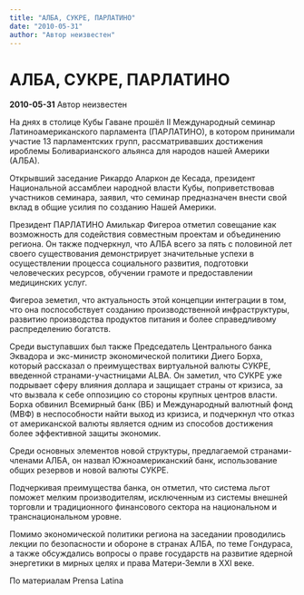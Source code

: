 ```yaml
---
title: "АЛБА, СУКРЕ, ПАРЛАТИНО"
date: "2010-05-31"
author: "Автор неизвестен"
---
```


# АЛБА, СУКРЕ, ПАРЛАТИНО

**2010-05-31** Автор неизвестен

На днях в столице Кубы Гаване прошёл II Международный семинар Латиноамериканского парламента (ПАРЛАТИНО), в котором принимали участие 13 парламентских групп, рассматривавших достижения ироблемы Боливарианского альянса для народов нашей Америки (АЛБА).

Открывший заседание Рикардо Аларкон де Кесада, президент Национальной ассамблеи народной власти Кубы, поприветствовав участников семинара, заявил, что семинар предназначен внести свой вклад в общие усилия по созданию Нашей Америки.

Президент ПАРЛАТИНО Амилькар Фигероа отметил совещание как возможность для содействия совместным проектам и объединению региона. Он также подчеркнул, что АЛБА всего за пять с половиной лет своего существования демонстрирует значительные успехи в осуществлении процесса социального развития, подготовки человеческих ресурсов, обучении грамоте и предоставлении медицинских услуг.

Фигероа земетил, что актуальность этой концепции интеграции в том, что она поспособствует созданию производственной инфраструктуры, развитию производства продуктов питания и более справедливому распределению богатств.

Среди выступавших был также Председатель Центрального банка Эквадора и экс-министр экономической политики Диего Борха, который рассказал о преимуществах виртуальной валюты СУКРЕ, введенной странами-участницами ALBA. Он заметил, что СУКРЕ уже подрывает сферу влияния доллара и защищает страны от кризиса, за что вызвала к себе оппозицию со стороны крупных центров власти. Борха обвинил Всемирный банк (ВБ) и Международный валютный фонд (МВФ) в неспособности найти выход из кризиса, и подчеркнул что отказ от американской валюты является одним из способов достижения более эффективной защиты экономик.

Среди основных элементов новой структуры, предлагаемой странами-членами АЛБА, он назвал Южноамериканский банк, использование общих резервов и новой валюты СУКРЕ.

Подчеркивая преимущества банка, он отметил, что система льгот поможет мелким производителям, исключенным из системы внешней торговли и традиционного финансового сектора на национальном и транснациональном уровне.

Помимо экономической политики региона на заседании проводились лекции по безопасности и обороне в странах АЛБА, по теме Гондураса, а также обсуждались вопросы о праве государств на развитие ядерной энергетики в мирных целях и права Матери-Земли в XXI веке.

По материалам Prensa Latina